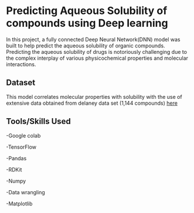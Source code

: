 
# Predicting Aqueous Solubility of compounds using Deep learning

In this project, a fully connected Deep Neural Network(DNN) model was built to help predict the aqueous solubility of organic compounds.
Predicting the aqueous solubility of drugs is notoriously challenging due to the complex interplay of various physicochemical properties and molecular interactions.


## Dataset
This model correlates molecular properties with solubility with the use of extensive data obtained from delaney data set (1,144 compounds) [here](https://www.sciencedirect.com/science/article/abs/pii/S0022286021016902?casa_token=_DdP4cRP5gYAAAAA:RtL685PFQC66cnCyk3H0RICxyHB5r-U4D1kImd6-v6SE7j5DuH-sZ5PTswmG0u3mW5YdxH8b ) 

## Tools/Skills Used
-Google colab

-TensorFlow

-Pandas

-RDKit

-Numpy

-Data wrangling

-Matplotlib
